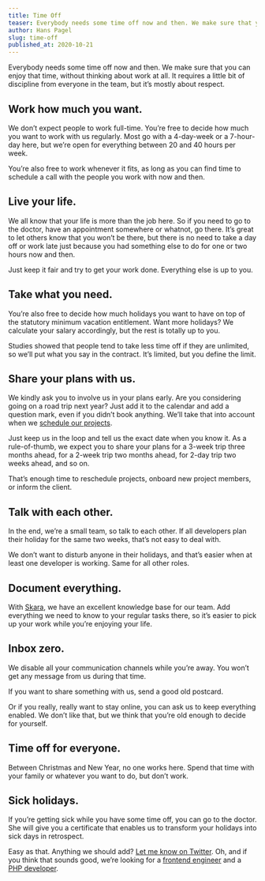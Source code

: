 ```yaml
---
title: Time Off
teaser: Everybody needs some time off now and then. We make sure that you can enjoy that time, without thinking about work at all.
author: Hans Pagel
slug: time-off
published_at: 2020-10-21
---
```


Everybody needs some time off now and then. We make sure that you can enjoy that time, without thinking about work at all. It requires a little bit of discipline from everyone in the team, but it’s mostly about respect.

## Work how much you want.
We don’t expect people to work full-time. You’re free to decide how much you want to work with us regularly. Most go with a 4-day-week or a 7-hour-day here, but we’re open for everything between 20 and 40 hours per week.

You’re also free to work whenever it fits, as long as you can find time to schedule a call with the people you work with now and then.

## Live your life.
We all know that your life is more than the job here. So if you need to go to the doctor, have an appointment somewhere or whatnot, go there. It’s great to let others know that you won’t be there, but there is no need to take a day off or work late just because you had something else to do for one or two hours now and then.

Just keep it fair and try to get your work done. Everything else is up to you.

## Take what you need.
You’re also free to decide how much holidays you want to have on top of the statutory minimum vacation entitlement. Want more holidays? We calculate your salary accordingly, but the rest is totally up to you.

Studies showed that people tend to take less time off if they are unlimited, so we’ll put what you say in the contract. It’s limited, but you define the limit.

## Share your plans with us.
We kindly ask you to involve us in your plans early. Are you considering going on a road trip next year? Just add it to the calendar and add a question mark, even if you didn’t book anything. We’ll take that into account when we [schedule our projects](/post/the-schedule).

Just keep us in the loop and tell us the exact date when you know it. As a rule-of-thumb, we expect you to share your plans for a 3-week trip three months ahead, for a 2-week trip two months ahead, for 2-day trip two weeks ahead, and so on.

That’s enough time to reschedule projects, onboard new project members, or inform the client.

## Talk with each other.
In the end, we’re a small team, so talk to each other. If all developers plan their holiday for the same two weeks, that’s not easy to deal with.

We don’t want to disturb anyone in their holidays, and that’s easier when at least one developer is working. Same for all other roles.

## Document everything.
With [Skara](https://skara.io), we have an excellent knowledge base for our team. Add everything we need to know to your regular tasks there, so it’s easier to pick up your work while you’re enjoying your life.

## Inbox zero.
We disable all your communication channels while you’re away. You won’t get any message from us during that time.

If you want to share something with us, send a good old postcard.

Or if you really, really want to stay online, you can ask us to keep everything enabled. We don’t like that, but we think that you’re old enough to decide for yourself.

## Time off for everyone.
Between Christmas and New Year, no one works here. Spend that time with your family or whatever you want to do, but don’t work.

## Sick holidays.
If you’re getting sick while you have some time off, you can go to the doctor. She will give you a certificate that enables us to transform your holidays into sick days in retrospect.

Easy as that. Anything we should add? [Let me know on Twitter](https://twitter.com/hanspagel). Oh, and if you think that sounds good, we’re looking for a [frontend engineer](https://ueberdosis.io/frontend-engineer) and a [PHP developer](https://ueberdosis.io/php-developer).
